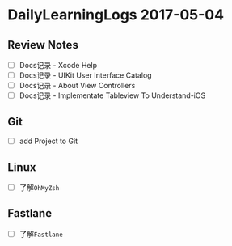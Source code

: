 
# DailyLearningLogs  2017-05-04

## Review Notes

- [ ]  Docs记录 - Xcode Help
- [ ]  Docs记录 - UIKit User Interface Catalog
- [ ]  Docs记录 - About View Controllers
- [ ]  Docs记录 - Implementate Tableview To Understand-iOS

## Git
- [ ] add Project to Git

## Linux

- [ ] 了解`OhMyZsh`

## Fastlane

- [ ] 了解`Fastlane`



